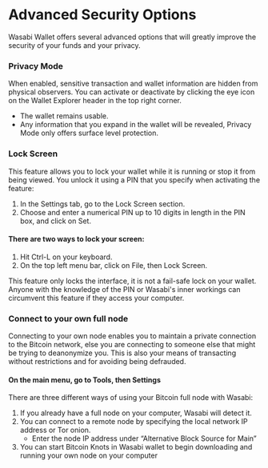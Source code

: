 # Advanced Security Options

Wasabi Wallet offers several advanced options that will greatly improve the security of your funds and your privacy.

### Privacy Mode

When enabled, sensitive transaction and wallet information are hidden from physical observers. You can activate or deactivate by clicking the eye icon on the Wallet Explorer header in the top right corner.&#x20;

* The wallet remains usable.
* Any information that you expand in the wallet will be revealed, Privacy Mode only offers surface level protection.

### Lock Screen

This feature allows you to lock your wallet while it is running or stop it from being viewed. You unlock it using a PIN that you specify when activating the feature:

1. In the Settings tab, go to the Lock Screen section.&#x20;
2. Choose and enter a numerical PIN up to 10 digits in length in the PIN box, and click on Set.

#### **There are two ways to lock your screen:**

1. Hit Ctrl-L on your keyboard.&#x20;
2. On the top left menu bar, click on File, then Lock Screen.

This feature only locks the interface, it is not a fail-safe lock on your wallet. Anyone with the knowledge of the PIN or Wasabi's inner workings can circumvent this feature if they access your computer.

### Connect to your own full node&#x20;

Connecting to your own node enables you to maintain a private connection to the Bitcoin network, else you are connecting to someone else that might be trying to deanonymize you. This is also your means of transacting without restrictions and for avoiding being defrauded.

#### **On the main menu, go to Tools, then Settings**

There are three different ways of using your Bitcoin full node with Wasabi:&#x20;

1. If you already have a full node on your computer, Wasabi will detect it.
2. You can connect to a remote node by specifying the local network IP address or Tor onion.&#x20;
   * Enter the node IP address under “Alternative Block Source for Main”
3. You can start Bitcoin Knots in Wasabi wallet to begin downloading and running your own node on your computer
